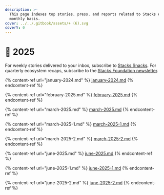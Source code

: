 ```yaml
---
description: >-
  This page indexes top stories, press, and reports related to Stacks on a
  monthly basis.
cover: ../../.gitbook/assets/+ (6).svg
coverY: 0
---
```


# 🔶 2025

For weekly stories delivered to your inbox, subscribe to [Stacks Snacks](https://stackssnacks.com/). For quarterly ecosystem recaps, subscribe to the [Stacks Foundation newsletter](https://newsletters.stacks.org).

{% content-ref url="january-2024.md" %}
[january-2024.md](january-2024.md)
{% endcontent-ref %}

{% content-ref url="february-2025.md" %}
[february-2025.md](february-2025.md)
{% endcontent-ref %}

{% content-ref url="march-2025.md" %}
[march-2025.md](march-2025.md)
{% endcontent-ref %}

{% content-ref url="march-2025-1.md" %}
[march-2025-1.md](march-2025-1.md)
{% endcontent-ref %}

{% content-ref url="march-2025-2.md" %}
[march-2025-2.md](march-2025-2.md)
{% endcontent-ref %}

{% content-ref url="june-2025.md" %}
[june-2025.md](june-2025.md)
{% endcontent-ref %}

{% content-ref url="june-2025-1.md" %}
[june-2025-1.md](june-2025-1.md)
{% endcontent-ref %}

{% content-ref url="june-2025-2.md" %}
[june-2025-2.md](june-2025-2.md)
{% endcontent-ref %}
